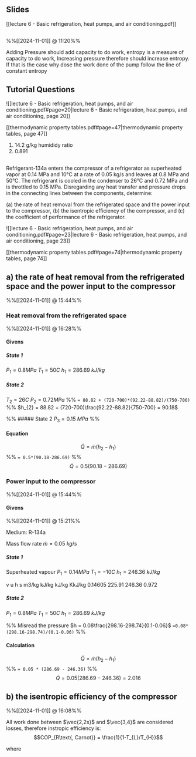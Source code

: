 
## Slides

[[lecture 6 - Basic refrigeration, heat pumps, and air conditioning.pdf]]

## 
%%[[2024-11-01]] @ 11:20%%

Adding Pressure should add capacity to do work, entropy is a measure of capacity to do work, Increasing pressure therefore should increase entropy. If that is the case why dose the work done of the pump follow the line of constant entropy
## Tutorial Questions


![[lecture 6 - Basic refrigeration, heat pumps, and air conditioning.pdf#page=20|lecture 6 - Basic refrigeration, heat pumps, and air conditioning, page 20]]

[[thermodynamic property tables.pdf#page=47|thermodynamic property tables, page 47]]

1. 14.2 g/kg humididy ratio
2. 0.891 

## 

Refrigerant-134a enters the compressor of a refrigerator as superheated vapor at 0.14 MPa and 10°C at a rate of 0.05 kg/s and leaves at 0.8 MPa and 50°C. The refrigerant is cooled in the condenser to 26°C and 0.72 MPa and is throttled to 0.15 MPa. Disregarding any heat transfer and pressure drops in the connecting lines between the components, determine:

(a) the rate of heat removal from the refrigerated space and the power input to the compressor, 
(b) the isentropic efficiency of the compressor, and 
(c) the coefficient of performance of the refrigerator.

![[lecture 6 - Basic refrigeration, heat pumps, and air conditioning.pdf#page=23|lecture 6 - Basic refrigeration, heat pumps, and air conditioning, page 23]]

[[thermodynamic property tables.pdf#page=74|thermodynamic property tables, page 74]]



## a) the rate of heat removal from the refrigerated space and the power input to the compressor
%%[[2024-11-01]] @ 15:44%%
### Heat removal from the refrigerated space
%%[[2024-11-01]] @ 16:28%%

#### Givens

##### State 1
$P_{1} = 0.8 MPa$
$T_{1} = 50 C$
$h_{1} = 286.69 \ kJ/kg$
##### State 2
$T_{2} = 26 C$
$P_{2} = 0.72 MPa$
%% `= 88.82 + (720-700)*(92.22-88.82)/(750-700)` %%
$h_{2} = 88.82 + (720-700)\frac{92.22-88.82}{750-700} = 90.18$

%% ##### State 2
$P_{3} = 0.15 \ MPa$ %%

#### Equation

$$\dot Q = \dot m (h_{2} - h_{1})$$
%% `= 0.5*(90.18-286.69)` %%
$$\dot Q = 0.5(90.18-286.69)$$

### Power input to the compressor
%%[[2024-11-01]] @ 15:44%%
#### Givens
%%[[2024-11-01]] @ 15:21%%

Medium: R-134a 

Mass flow rate 
$\dot m = 0.05 \ kg/s$
##### State 1
Superheated vapour
$P_{1} = 0.14 MPa$
$T_{1} = -10 C$
$h_{1} = 246.36 \ kJ/kg$

v u h s
m3/kg kJ/kg kJ/kg KkJ/kg
0.14605 225.91 246.36 0.972

##### State 2
$P_{1} = 0.8 MPa$
$T_{1} = 50 C$
$h_{1} = 286.69 \ kJ/kg$

%%
Misread the pressure
$h = 0.08\frac{298.16-298.74}{0.1-0.06}$
`=0.08*(298.16-298.74)/(0.1-0.06)` 
%%
#### Calculation
$$\dot Q = \dot m (h_{2} - h_{1})$$
%% `= 0.05 * (286.69 - 246.36)` %%
$$\dot Q = 0.05 (286.69 - 246.36) = 2.016$$

## b) the isentropic efficiency of the compressor
%%[[2024-11-01]] @ 16:08%%

All work done between $\vec{2,2s}$ and $\vec{3,4}$ are considered losses, therefore instropic efficiency is:
$$COP_{R\text{, Carnot}} = \frac{1}{1-T_{L}/T_{H}}$$

where 